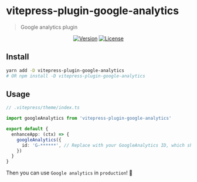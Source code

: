 # vitepress-plugin-google-analytics

> Google analytics plugin

<p align="center">
 <!-- <img src="https://img.shields.io/npm/dm/vitepress-plugin-google-analytics.svg" alt="Downloads"></a> -->
  <a href="https://www.npmjs.com/package/vitepress-plugin-google-analytics"><img src="https://img.shields.io/npm/v/vitepress-plugin-google-analytics.svg" alt="Version"></a>
  <a href="https://github.com/vuejs/vitepress-plugin-google-analytics/blob/master/LICENSE"><img src="https://img.shields.io/npm/l/vitepress-plugin-google-analytics.svg" alt="License"></a>
</p>

## Install
```sh
yarn add -D vitepress-plugin-google-analytics
# OR npm install -D vitepress-plugin-google-analytics
```

## Usage
```ts
// .vitepress/theme/index.ts

import googleAnalytics from 'vitepress-plugin-google-analytics'

export default {
  enhanceApp: (ctx) => {
    googleAnalytics({
      id: 'G-******', // Replace with your GoogleAnalytics ID, which should start with the 'G-'
    })
  }
}
```

Then you can use `Google analytics` in `production`! 🎉